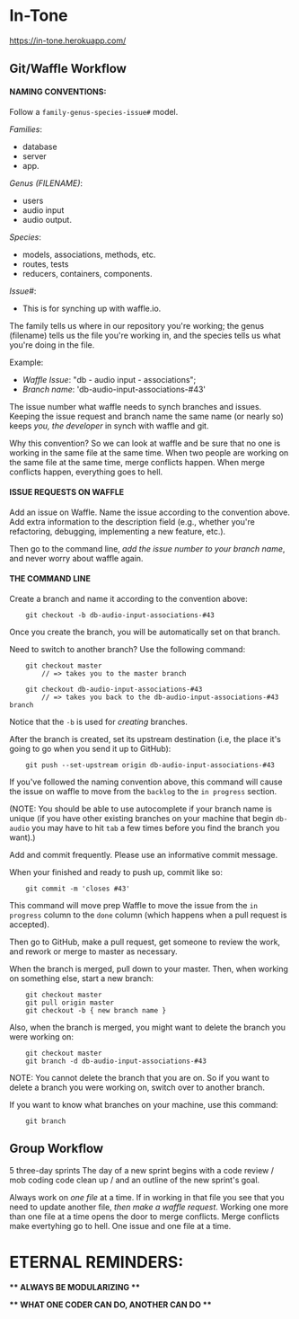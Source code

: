 # In-Tone

https://in-tone.herokuapp.com/

## Git/Waffle Workflow

#### NAMING CONVENTIONS:

Follow a `family-genus-species-issue#` model. 

*Families*: 
* database 
* server 
* app.

*Genus (FILENAME)*: 
* users
* audio input 
* audio output. 

*Species*: 
* models, associations, methods, etc.
* routes, tests
* reducers, containers, components.

*Issue#*: 
* This is for synching up with waffle.io.

The family tells us where in our repository you're working; the genus (filename) tells us the file you're working in, and the species tells us what you're doing in the file.

Example:
* _Waffle Issue_: "db - audio input - associations";
* _Branch name_: 'db-audio-input-associations-#43'

The issue number what waffle needs to synch branches and issues. Keeping the issue request and branch name the same name (or nearly so) keeps _you, the developer_ in synch with waffle and git.

Why this convention? So we can look at waffle and be sure that no one is working in the same file at the same time. When two people are working on the same file at the same time, merge conflicts happen. When merge conflicts happen, everything goes to hell.

#### ISSUE REQUESTS ON WAFFLE

Add an issue on Waffle. Name the issue according to the convention above. Add extra information to the description field (e.g., whether you're refactoring, debugging, implementing a new feature, etc.). 

Then go to the command line, _add the issue number to your branch name_, and never worry about waffle again.

#### THE COMMAND LINE

Create a branch and name it according to the convention above:

```
    git checkout -b db-audio-input-associations-#43
```

Once you create the branch, you will be automatically set on that branch.

Need to switch to another branch? Use the following command:

```
    git checkout master
        // => takes you to the master branch

    git checkout db-audio-input-associations-#43
        // => takes you back to the db-audio-input-associations-#43 branch 
```

Notice that the `-b` is used for _creating_ branches.

After the branch is created, set its upstream destination (i.e, the place it's going to go when you send it up to GitHub):

```
    git push --set-upstream origin db-audio-input-associations-#43
```

If you've followed the naming convention above, this command will cause the issue on waffle to move from the `backlog` to the `in progress` section.

(NOTE: You should be able to use autocomplete if your branch name is unique (if you have other existing branches on your machine that begin `db-audio` you may have to hit `tab` a few times before you find the branch you want).)

Add and commit frequently. Please use an informative commit message.

When your finished and ready to push up, commit like so:

```
    git commit -m 'closes #43'
```

This command will move prep Waffle to move the issue from the `in progress` column to the `done` column (which happens when a pull request is accepted). 

Then go to GitHub, make a pull request, get someone to review the work, and rework or merge to master as necessary.

When the branch is merged, pull down to your master. Then, when working on something else, start a new branch:

```
    git checkout master
    git pull origin master
    git checkout -b { new branch name }
```

Also, when the branch is merged, you might want to delete the branch you were working on:

``` 
    git checkout master
    git branch -d db-audio-input-associations-#43
```

NOTE: You cannot delete the branch that you are on. So if you want to delete a branch you were working on, switch over to another branch.

If you want to know what branches on your machine, use this command:

```
    git branch 
```

## Group Workflow 

5 three-day sprints 
The day of a new sprint begins with a code review / mob coding code clean up / and an outline of the new sprint's goal.

Always work on *one file* at a time. If in working in that file you see that you need to update another file, _then make a waffle request_. Working one more than one file at a time opens the door to merge conflicts. Merge conflicts make evertyhing go to hell. One issue and one file at a time. 

# ETERNAL REMINDERS:

__** ALWAYS BE MODULARIZING **__

__** WHAT ONE CODER CAN DO, ANOTHER CAN DO **__
